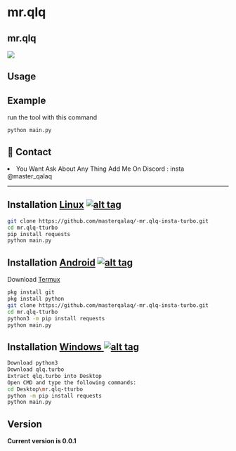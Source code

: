 <h1>mr.qlq </h1>


<h2>mr.qlq</h2>


<img src="https://i.imgur.com/8fhTKuk.jpg" data-canonical-src="https://i.imgur.com/8fhTKuk.jpg" style="max-width:100%;">




<h2>Usage</h2>

<h2>Example</h2>
<p>run the tool with this command<p>
<code>python main.py</code>

<h2>💬 Contact</h2>
<li>You Want Ask About Any Thing Add Me On Discord : insta @master_qalaq</li>
<hr>

## Installation [Linux](https://wikipedia.org/wiki/Linux) [![alt tag](http://icons.iconarchive.com/icons/dakirby309/simply-styled/32/OS-Linux-icon.png)](https://fr.wikipedia.org/wiki/Linux)

```bash
git clone https://github.com/masterqalaq/-mr.qlq-insta-turbo.git
cd mr.qlq-tturbo
pip install requests
python main.py
```


## Installation [Android](https://wikipedia.org/wiki/Android) [![alt tag](https://cdn1.iconfinder.com/data/icons/logotypes/32/android-32.png)](https://fr.wikipedia.org/wiki/Android)

Download [Termux](https://play.google.com/store/apps/details?id=com.termux)

```bash
pkg install git
pkg install python
git clone https://github.com/masterqalaq/-mr.qlq-insta-turbo.git
cd mr.qlq-tturbo
python3 -m pip install requests
python main.py
```

## Installation [Windows ](https://wikipedia.org/wiki/Microsoft_Windows)[![alt tag](http://icons.iconarchive.com/icons/tatice/cristal-intense/32/Windows-icon.png)](https://fr.wikipedia.org/wiki/Microsoft_Windows)
```bash
Download python3
Download qlq.turbo
Extract qlq.turbo into Desktop
Open CMD and type the following commands:
cd Desktop\mr.qlq-tturbo
python -m pip install requests
python main.py
```
<h2>Version</h2>
<strong>Current version is 0.0.1</strong>
